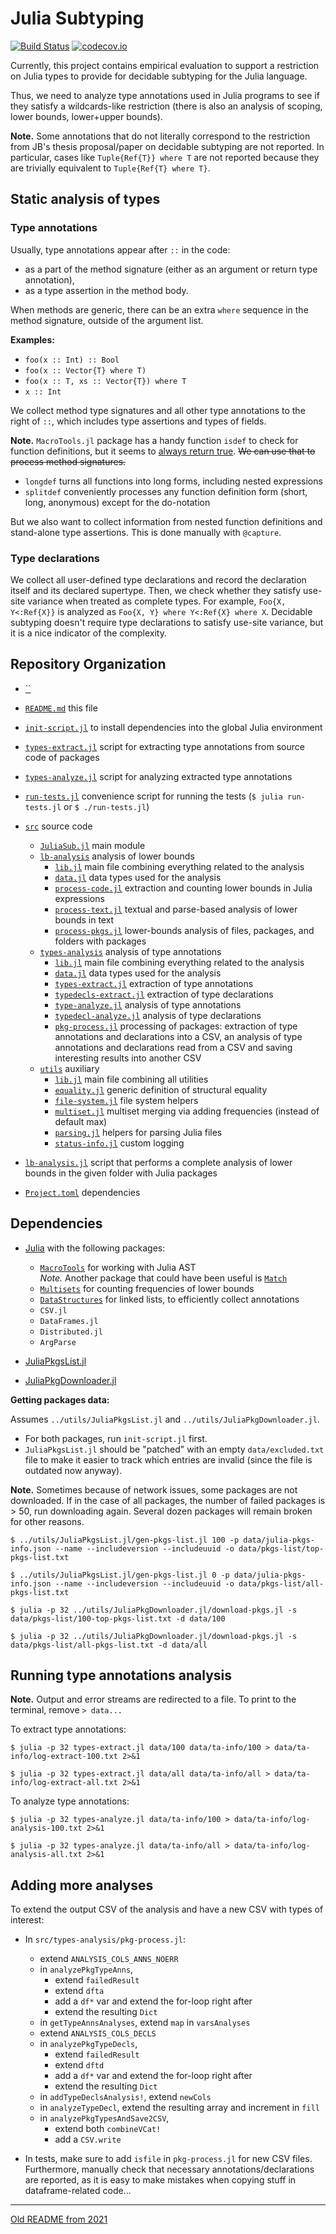 # Julia Subtyping

[![Build Status](https://github.com/julbinb/julia-sub/workflows/CI/badge.svg)](https://github.com/julbinb/julia-sub/actions?query=workflow%3ACI+branch%3Amain)
[![codecov.io](http://codecov.io/github/julbinb/julia-sub/coverage.svg?branch=main)](http://codecov.io/github/julbinb/julia-sub?branch=main)

Currently, this project contains
empirical evaluation to support a restriction on Julia types
to provide for decidable subtyping for the Julia language.

Thus, we need to analyze type annotations used in Julia programs to see
if they satisfy a wildcards-like restriction
(there is also an analysis of scoping, lower bounds, lower+upper bounds).

**Note.** Some annotations that do not literally correspond to the restriction
from JB's thesis proposal/paper on decidable subtyping are not reported.
In particular, cases like `Tuple{Ref{T}} where T` are not reported because
they are trivially equivalent to `Tuple{Ref{T} where T}`.

## Static analysis of types

### Type annotations

Usually, type annotations appear after `::` in the code:
- as a part of the method signature
  (either as an argument or return type annotation),
- as a type assertion in the method body.

When methods are generic, there can be an extra `where` sequence
in the method signature, outside of the argument list.

**Examples:**

- `foo(x :: Int) :: Bool`
- `foo(x :: Vector{T} where T)`
- `foo(x :: T, xs :: Vector{T}) where T`
- `x :: Int`

We collect method type signatures and all other type annotations to the right
of `::`, which includes type assertions and types of fields.

**Note.** `MacroTools.jl` package has a handy function `isdef` to check
for function definitions, but it seems to
[always return true](https://github.com/FluxML/MacroTools.jl/issues/172).
~~We can use that to process method signatures.~~
- `longdef` turns all functions into long forms, including nested expressions
- `splitdef` conveniently processes any function definition form
  (short, long, anonymous) except for the do-notation

But we also want to collect information from nested function definitions
and stand-alone type assertions.
This is done manually with `@capture`.

### Type declarations

We collect all user-defined type declarations and record the declaration
itself and its declared supertype.
Then, we check whether they satisfy use-site variance when treated as complete
types. For example, `Foo{X, Y<:Ref{X}}` is analyzed as
`Foo{X, Y} where Y<:Ref{X} where X`.
Decidable subtyping doesn't require type declarations to satisfy use-site
variance, but it is a nice indicator of the complexity.


## Repository Organization

- [``]()

- [`README.md`](README.md) this file

- [`init-script.jl`](init-script.jl) to install dependencies into
  the global Julia environment
- [`types-extract.jl`](types-extract.jl) script for extracting type annotations
  from source code of packages
- [`types-analyze.jl`](types-analyze.jl) script for analyzing extracted
  type annotations

- [`run-tests.jl`](run-tests.jl) convenience script for running the tests
  (`$ julia run-tests.jl` or `$ ./run-tests.jl`)

- [`src`](src) source code
  - [`JuliaSub.jl`](src/JuliaSub.jl) main module
  - [`lb-analysis`](src/lb-analysis) analysis of lower bounds
    - [`lib.jl`](src/lb-analysis/lib.jl)
      main file combining everything related to the analysis
    - [`data.jl`](src/lb-analysis/data.jl)
      data types used for the analysis
    - [`process-code.jl`](src/lb-analysis/process-code.jl)
      extraction and counting lower bounds in Julia expressions
    - [`process-text.jl`](src/lb-analysis/process-text.jl)
      textual and parse-based analysis of lower bounds in text 
    - [`process-pkgs.jl`](src/lb-analysis/process-pkgs.jl)
      lower-bounds analysis of files, packages, and folders with packages
  - [`types-analysis`](src/types-analysis) analysis of type annotations
    - [`lib.jl`](src/types-analysis/lib.jl)
      main file combining everything related to the analysis
    - [`data.jl`](src/types-analysis/data.jl)
      data types used for the analysis
    - [`types-extract.jl`](src/types-analysis/types-extract.jl)
      extraction of type annotations
    - [`typedecls-extract.jl`](src/types-analysis/typedecls-extract.jl)
      extraction of type declarations
    - [`type-analyze.jl`](src/types-analysis/type-analyze.jl)
      analysis of type annotations
    - [`typedecl-analyze.jl`](src/types-analysis/typedecl-analyze.jl)
      analysis of type declarations
    - [`pkg-process.jl`](src/types-analysis/pkg-process.jl)
      processing of packages:
      extraction of type annotations and declarations into a CSV,
      an analysis of type annotations and declarations read from a CSV
      and saving interesting results into another CSV
  - [`utils`](src/utils) auxiliary
    - [`lib.jl`](src/utils/lib.jl)
      main file combining all utilities
    - [`equality.jl`](src/utils/equality.jl)
      generic definition of structural equality
    - [`file-system.jl`](src/utils/file-system.jl)
      file system helpers
    - [`multiset.jl`](src/utils/multiset.jl)
      multiset merging via adding frequencies (instead of default max)
    - [`parsing.jl`](src/utils/parsing.jl)
      helpers for parsing Julia files
    - [`status-info.jl`](src/utils/status-info.jl) custom logging

- [`lb-analysis.jl`](lb-analysis.jl) script that performs
  a complete analysis of lower bounds in the given folder with Julia packages

- [`Project.toml`](Project.toml) dependencies 


## Dependencies

* [Julia](https://julialang.org/) with the following packages:
  - [`MacroTools`](https://github.com/FluxML/MacroTools.jl)
    for working with Julia AST  
    *Note.* Another package that could have been useful is
    [`Match`](https://github.com/kmsquire/Match.jl)
  - [`Multisets`](https://github.com/scheinerman/Multisets.jl)
    for counting frequencies of lower bounds
  - [`DataStructures`](https://github.com/JuliaCollections/DataStructures.jl)
    for linked lists, to efficiently collect annotations
  - `CSV.jl`
  - `DataFrames.jl`
  - `Distributed.jl`
  - `ArgParse`

* [JuliaPkgsList.jl](https://github.com/julbinb/JuliaPkgsList.jl)
* [JuliaPkgDownloader.jl](https://github.com/julbinb/JuliaPkgDownloader.jl)


**Getting packages data:**

Assumes `../utils/JuliaPkgsList.jl` and `../utils/JuliaPkgDownloader.jl`.
- For both packages, run `init-script.jl` first.
- `JuliaPkgsList.jl` should be "patched" with an empty `data/excluded.txt` file
to make it easier to track which entries are invalid 
(since the file is outdated now anyway).

**Note.** Sometimes because of network issues, some packages are not downloaded.
If in the case of all packages, the number of failed packages is > 50,
run downloading again.
Several dozen packages will remain broken for other reasons.

```
$ ../utils/JuliaPkgsList.jl/gen-pkgs-list.jl 100 -p data/julia-pkgs-info.json --name --includeversion --includeuuid -o data/pkgs-list/top-pkgs-list.txt

$ ../utils/JuliaPkgsList.jl/gen-pkgs-list.jl 0 -p data/julia-pkgs-info.json --name --includeversion --includeuuid -o data/pkgs-list/all-pkgs-list.txt

$ julia -p 32 ../utils/JuliaPkgDownloader.jl/download-pkgs.jl -s data/pkgs-list/100-top-pkgs-list.txt -d data/100

$ julia -p 32 ../utils/JuliaPkgDownloader.jl/download-pkgs.jl -s data/pkgs-list/all-pkgs-list.txt -d data/all
```


## Running type annotations analysis

**Note.** Output and error streams are redirected to a file.
To print to the terminal, remove `> data...`

To extract type annotations:

```
$ julia -p 32 types-extract.jl data/100 data/ta-info/100 > data/ta-info/log-extract-100.txt 2>&1

$ julia -p 32 types-extract.jl data/all data/ta-info/all > data/ta-info/log-extract-all.txt 2>&1
```

To analyze type annotations:

```
$ julia -p 32 types-analyze.jl data/ta-info/100 > data/ta-info/log-analysis-100.txt 2>&1

$ julia -p 32 types-analyze.jl data/ta-info/all > data/ta-info/log-analysis-all.txt 2>&1
```


## Adding more analyses

To extend the output CSV of the analysis and have a new CSV with 
types of interest:

- In `src/types-analysis/pkg-process.jl`:
  + extend `ANALYSIS_COLS_ANNS_NOERR`
  + in `analyzePkgTypeAnns`, 
    * extend `failedResult`
    * extend `dfta`
    * add a `df*` var and extend the for-loop right after
    * extend the resulting `Dict`
  + in `getTypeAnnsAnalyses`, extend `map` in `varsAnalyses`
  + extend `ANALYSIS_COLS_DECLS`
  + in `analyzePkgTypeDecls`, 
    * extend `failedResult`
    * extend `dftd`
    * add a `df*` var and extend the for-loop right after
    * extend the resulting `Dict`
  + in `addTypeDeclsAnalysis!`, extend `newCols`
  + in `analyzeTypeDecl`, extend the resulting array 
    and increment in `fill`
  + in `analyzePkgTypesAndSave2CSV`, 
    * extend both `combineVCat!`
    * add a `CSV.write`

- In tests, make sure to add `isfile` in `pkg-process.jl` for new CSV files.
  Furthermore, manually check that necessary annotations/declarations are 
  reported, as it is easy to make mistakes when copying stuff
  in dataframe-related code...

---

[Old README from 2021](notes/2021-notes.md)

